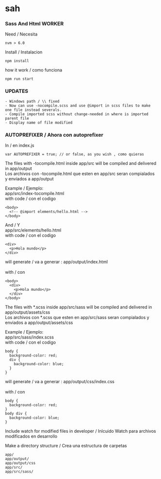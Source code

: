 # sah
### Sass And Html WORKER

Need / Necesita

```
nvm > 6.0
```

Install / Instalacion

```
npm install
```

how it work / como funciona
```
npm run start
```

### UPDATES

```
- Windows path / \\ fixed
- Now can use -nocompile.scss and use @import in scss files to make one file instead severals.
- Compile imported scss without change-needed in where is imported parent file
- Display name of file modified
```

### AUTOPREFIXER / Ahora con autoprefixer

In / en index.js

```
var AUTOPREFIXER = true; // or false, as you wish , como quieras
```

The files with -tocompile.html inside app/src will be compiled and delivered in app/output
<br />Los archivos con -tocompile.html que esten en app/src seran compialados y enviados a app/output

Example / Ejemplo:
<br/>app/src/index-tocompile.html
<br/>with code / con el codigo
```
<body>
  <!-- @import elements/hello.html -->
</body>
```
And / Y
<br/>app/src/elements/hello.html
<br/>with code / con el codigo
```
<div>
  <p>Hola mundo</p>
</div>
```

will generate / va a generar : app/output/index.html  
<br /> with / con
```
<body>
  <div>
    <p>Hola mundo</p>
  </div>
</body>
```


The files with *.scss inside app/src/sass will be compiled and delivered in app/output/assets/css
<br />Los archivos con *.scss que esten en app/src/sass seran compialados y enviados a app/output/assets/css

Example / Ejemplo:
<br/>app/src/sass/index.scss
<br/>with code / con el codigo
```
body {
  background-color: red;
  div {
    background-color: blue;
  }
}
```

will generate / va a generar : app/output/css/index.css  
<br /> with / con
```
body {
  background-color: red;  
}
body div {
  background-color: blue;
}
```

Include watch for modified files in developer / Inlcuido Watch para archivos modificados en desarrollo


Make a directory structure / Crea una estructura de carpetas

```
app/
app/output/
app/output/css
app/src/
app/src/sass/
```
